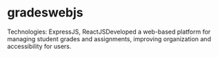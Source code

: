# gradeswebjs
Technologies: ExpressJS, ReactJSDeveloped a web-based platform for managing student grades and assignments, improving organization and accessibility for users.
